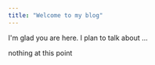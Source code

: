 ```yaml
---
title: "Welcome to my blog"
---
```


I'm glad you are here. I plan to talk about ...

nothing at this point
